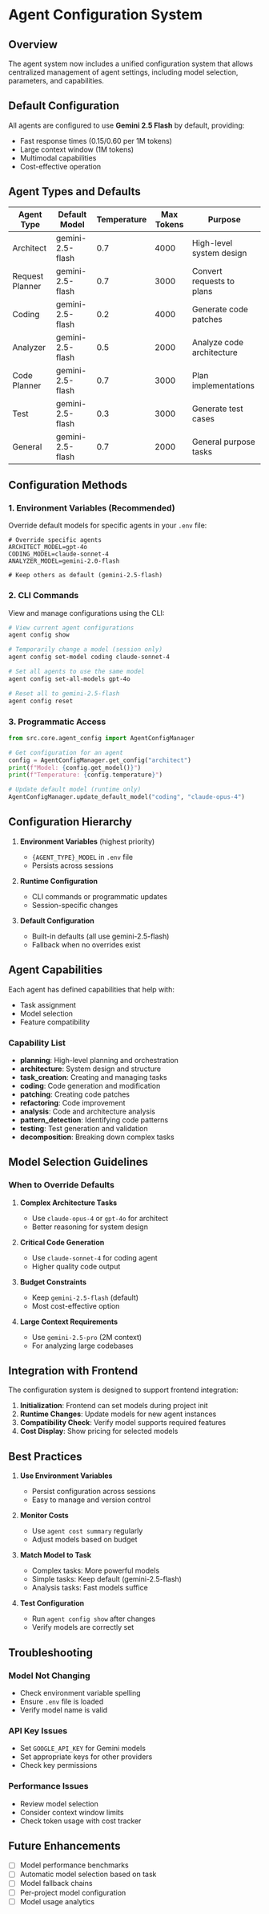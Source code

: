 # Agent Configuration System

## Overview

The agent system now includes a unified configuration system that allows centralized management of agent settings, including model selection, parameters, and capabilities.

## Default Configuration

All agents are configured to use **Gemini 2.5 Flash** by default, providing:
- Fast response times ($0.15/$0.60 per 1M tokens)
- Large context window (1M tokens)
- Multimodal capabilities
- Cost-effective operation

## Agent Types and Defaults

| Agent Type | Default Model | Temperature | Max Tokens | Purpose |
|------------|---------------|-------------|------------|---------|
| Architect | gemini-2.5-flash | 0.7 | 4000 | High-level system design |
| Request Planner | gemini-2.5-flash | 0.7 | 3000 | Convert requests to plans |
| Coding | gemini-2.5-flash | 0.2 | 4000 | Generate code patches |
| Analyzer | gemini-2.5-flash | 0.5 | 2000 | Analyze code architecture |
| Code Planner | gemini-2.5-flash | 0.7 | 3000 | Plan implementations |
| Test | gemini-2.5-flash | 0.3 | 3000 | Generate test cases |
| General | gemini-2.5-flash | 0.7 | 2000 | General purpose tasks |

## Configuration Methods

### 1. Environment Variables (Recommended)

Override default models for specific agents in your `.env` file:

```env
# Override specific agents
ARCHITECT_MODEL=gpt-4o
CODING_MODEL=claude-sonnet-4
ANALYZER_MODEL=gemini-2.0-flash

# Keep others as default (gemini-2.5-flash)
```

### 2. CLI Commands

View and manage configurations using the CLI:

```bash
# View current agent configurations
agent config show

# Temporarily change a model (session only)
agent config set-model coding claude-sonnet-4

# Set all agents to use the same model
agent config set-all-models gpt-4o

# Reset all to gemini-2.5-flash
agent config reset
```

### 3. Programmatic Access

```python
from src.core.agent_config import AgentConfigManager

# Get configuration for an agent
config = AgentConfigManager.get_config("architect")
print(f"Model: {config.get_model()}")
print(f"Temperature: {config.temperature}")

# Update default model (runtime only)
AgentConfigManager.update_default_model("coding", "claude-opus-4")
```

## Configuration Hierarchy

1. **Environment Variables** (highest priority)
   - `{AGENT_TYPE}_MODEL` in `.env` file
   - Persists across sessions

2. **Runtime Configuration**
   - CLI commands or programmatic updates
   - Session-specific changes

3. **Default Configuration**
   - Built-in defaults (all use gemini-2.5-flash)
   - Fallback when no overrides exist

## Agent Capabilities

Each agent has defined capabilities that help with:
- Task assignment
- Model selection
- Feature compatibility

### Capability List

- **planning**: High-level planning and orchestration
- **architecture**: System design and structure
- **task_creation**: Creating and managing tasks
- **coding**: Code generation and modification
- **patching**: Creating code patches
- **refactoring**: Code improvement
- **analysis**: Code and architecture analysis
- **pattern_detection**: Identifying code patterns
- **testing**: Test generation and validation
- **decomposition**: Breaking down complex tasks

## Model Selection Guidelines

### When to Override Defaults

1. **Complex Architecture Tasks**
   - Use `claude-opus-4` or `gpt-4o` for architect
   - Better reasoning for system design

2. **Critical Code Generation**
   - Use `claude-sonnet-4` for coding agent
   - Higher quality code output

3. **Budget Constraints**
   - Keep `gemini-2.5-flash` (default)
   - Most cost-effective option

4. **Large Context Requirements**
   - Use `gemini-2.5-pro` (2M context)
   - For analyzing large codebases

## Integration with Frontend

The configuration system is designed to support frontend integration:

1. **Initialization**: Frontend can set models during project init
2. **Runtime Changes**: Update models for new agent instances
3. **Compatibility Check**: Verify model supports required features
4. **Cost Display**: Show pricing for selected models

## Best Practices

1. **Use Environment Variables**
   - Persist configuration across sessions
   - Easy to manage and version control

2. **Monitor Costs**
   - Use `agent cost summary` regularly
   - Adjust models based on budget

3. **Match Model to Task**
   - Complex tasks: More powerful models
   - Simple tasks: Keep default (gemini-2.5-flash)
   - Analysis tasks: Fast models suffice

4. **Test Configuration**
   - Run `agent config show` after changes
   - Verify models are correctly set

## Troubleshooting

### Model Not Changing
- Check environment variable spelling
- Ensure `.env` file is loaded
- Verify model name is valid

### API Key Issues
- Set `GOOGLE_API_KEY` for Gemini models
- Set appropriate keys for other providers
- Check key permissions

### Performance Issues
- Review model selection
- Consider context window limits
- Check token usage with cost tracker

## Future Enhancements

- [ ] Model performance benchmarks
- [ ] Automatic model selection based on task
- [ ] Model fallback chains
- [ ] Per-project model configuration
- [ ] Model usage analytics